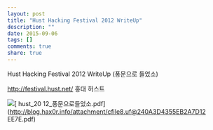 ```yaml
---
layout: post
title: "Hust Hacking Festival 2012 WriteUp"
description: ""
date: 2015-09-06
tags: []
comments: true
share: true
---
```


Hust Hacking Festival 2012 WriteUp (풍문으로 들었소)

http://festival.hust.net/ 홍대 허스트

  

![](/assets/images/posts/70/pdf.gif?_version_=d2e3e197be0cd77dfi.GIF)[ hust_20
12_풍문으로들었소.pdf](http://blog.hax0r.info/attachment/cfile8.uf@240A3D4355EB2A7D12
EE7E.pdf)

  

